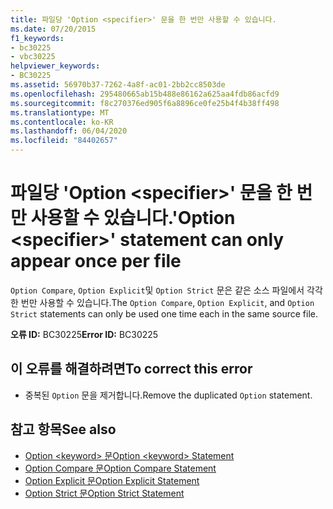 ```yaml
---
title: 파일당 'Option <specifier>' 문을 한 번만 사용할 수 있습니다.
ms.date: 07/20/2015
f1_keywords:
- bc30225
- vbc30225
helpviewer_keywords:
- BC30225
ms.assetid: 56970b37-7262-4a8f-ac01-2bb2cc8503de
ms.openlocfilehash: 295480665ab15b488e86162a625aa4fdb86acfd9
ms.sourcegitcommit: f8c270376ed905f6a8896ce0fe25b4f4b38ff498
ms.translationtype: MT
ms.contentlocale: ko-KR
ms.lasthandoff: 06/04/2020
ms.locfileid: "84402657"
---
```

# <a name="option-specifier-statement-can-only-appear-once-per-file"></a><span data-ttu-id="3ccaf-102">파일당 'Option \<specifier>' 문을 한 번만 사용할 수 있습니다.</span><span class="sxs-lookup"><span data-stu-id="3ccaf-102">'Option \<specifier>' statement can only appear once per file</span></span>
<span data-ttu-id="3ccaf-103">`Option Compare`, `Option Explicit`및 `Option Strict` 문은 같은 소스 파일에서 각각 한 번만 사용할 수 있습니다.</span><span class="sxs-lookup"><span data-stu-id="3ccaf-103">The `Option Compare`, `Option Explicit`, and `Option Strict` statements can only be used one time each in the same source file.</span></span>  
  
 <span data-ttu-id="3ccaf-104">**오류 ID:** BC30225</span><span class="sxs-lookup"><span data-stu-id="3ccaf-104">**Error ID:** BC30225</span></span>  
  
## <a name="to-correct-this-error"></a><span data-ttu-id="3ccaf-105">이 오류를 해결하려면</span><span class="sxs-lookup"><span data-stu-id="3ccaf-105">To correct this error</span></span>  
  
- <span data-ttu-id="3ccaf-106">중복된 `Option` 문을 제거합니다.</span><span class="sxs-lookup"><span data-stu-id="3ccaf-106">Remove the duplicated `Option` statement.</span></span>  
  
## <a name="see-also"></a><span data-ttu-id="3ccaf-107">참고 항목</span><span class="sxs-lookup"><span data-stu-id="3ccaf-107">See also</span></span>

- [<span data-ttu-id="3ccaf-108">Option \<keyword> 문</span><span class="sxs-lookup"><span data-stu-id="3ccaf-108">Option \<keyword> Statement</span></span>](../language-reference/statements/option-keyword-statement.md)
- [<span data-ttu-id="3ccaf-109">Option Compare 문</span><span class="sxs-lookup"><span data-stu-id="3ccaf-109">Option Compare Statement</span></span>](../language-reference/statements/option-compare-statement.md)
- [<span data-ttu-id="3ccaf-110">Option Explicit 문</span><span class="sxs-lookup"><span data-stu-id="3ccaf-110">Option Explicit Statement</span></span>](../language-reference/statements/option-explicit-statement.md)
- [<span data-ttu-id="3ccaf-111">Option Strict 문</span><span class="sxs-lookup"><span data-stu-id="3ccaf-111">Option Strict Statement</span></span>](../language-reference/statements/option-strict-statement.md)
